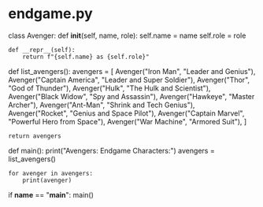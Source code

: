 # endgame.py
class Avenger:
    def __init__(self, name, role):
        self.name = name
        self.role = role

    def __repr__(self):
        return f"{self.name} as {self.role}"

def list_avengers():
    avengers = [
        Avenger("Iron Man", "Leader and Genius"),
        Avenger("Captain America", "Leader and Super Soldier"),
        Avenger("Thor", "God of Thunder"),
        Avenger("Hulk", "The Hulk and Scientist"),
        Avenger("Black Widow", "Spy and Assassin"),
        Avenger("Hawkeye", "Master Archer"),
        Avenger("Ant-Man", "Shrink and Tech Genius"),
        Avenger("Rocket", "Genius and Space Pilot"),
        Avenger("Captain Marvel", "Powerful Hero from Space"),
        Avenger("War Machine", "Armored Suit"),
    ]
    
    return avengers

def main():
    print("Avengers: Endgame Characters:")
    avengers = list_avengers()
    
    for avenger in avengers:
        print(avenger)

if __name__ == "__main__":
    main()


